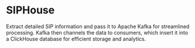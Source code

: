 # SIPHouse
Extract detailed SIP information and pass it to Apache Kafka for streamlined processing. Kafka then channels the data to consumers, which insert it into a ClickHouse database for efficient storage and analytics.
